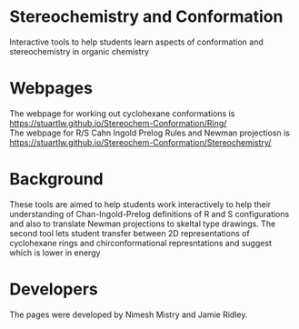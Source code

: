 # Stereochemistry and Conformation
Interactive tools to help students learn aspects of conformation and stereochemistry in organic chemistry
# Webpages
The webpage for working out cyclohexane conformations is https://stuartlw.github.io/Stereochem-Conformation/Ring/ <br>
The webpage for R/S Cahn Ingold Prelog Rules and Newman projectiosn is https://stuartlw.github.io/Stereochem-Conformation/Stereochemistry/

# Background
These tools are aimed to help students work interactively to help their understanding of Chan-Ingold-Prelog definitions of R and S configurations and also to translate Newman projections to skeltal type drawings.
The second tool lets student transfer between 2D representations of cyclohexane rings and chirconformational represntations and suggest which is lower in energy


# Developers
The pages were developed by Nimesh Mistry and Jamie Ridley.
